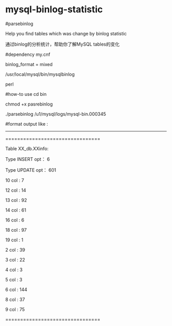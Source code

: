 mysql-binlog-statistic
======================
#parsebinlog

Help you find tables which was change by binlog statistic

通过binlog的分析统计，帮助你了解MySQL tables的变化

#dependency
my.cnf 

binlog_format           = mixed

/usr/local/mysql/bin/mysqlbinlog

perl


#how-to use
cd bin

chmod +x pasrebinlog

./parsebinlog /u1/mysql/logs/mysql-bin.000345

#format
output like :

----   -----
================================

Table XX_db.XXinfo:

Type INSERT opt：  6 

Type UPDATE opt：  601 

10 col :  7 

12 col :  14 

13 col :  92 

14 col :  61 

16 col :  6 

18 col :  97 

19 col :  1 

2 col :  39 

3 col :  22 

4 col :  3 

5 col :  3 

6 col :  144 

8 col :  37 

9 col :  75 

================================

#
